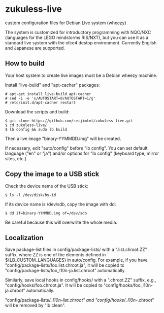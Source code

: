 zukuless-live
=============

custom configuration files for Debian Live system (wheezy)

The system is customized for introductory programming with NQC/NXC
(languages for the LEGO mindstorms RIS/NXT), but you can use it as a standard
live system with the xfce4 destop environment. 
Currently English and Japanese are supported.

## How to build

Your host system to create live images must be a Debian wheezy machine.

Install "live-build" and "apt-cacher" packages:

    # apt-get install live-build apt-cacher
    # sed -i -e 's/AUTOSTART=0/AUTOSTART=1/g'
    # /etc/init.d/apt-cacher restart

Download the scripts and build:

    $ git clone https://github.com/seijimtmt/zukuless-live.git
    $ cd zukuless-live/
    $ lb config && sudo lb build

Then a live image "binary-YYMMDD.img" will be created.

If necessary, edit "auto/config" before "lb config".
You can set default language ("en" or "ja") and/or options for
"lb config" (keyboard type, mirror sites, etc.).

## Copy the image to a USB stick

Check the device name of the USB stick:

    $ ls -l /dev/disk/by-id

If its device name is /dev/sdb, copy the image with dd:

    $ dd if=binary-YYMMDD.img of=/dev/sdb

Be careful because this will overwrite the whole media.

## Localization

Save package-list files in config/package-lists/ 
with a ".list.chroot.ZZ" suffix, where ZZ is one of the elements
defined in ${LB_CUSTOM_LANGUAGES} in auto/config. 
For example, if you have "config/package-lists/foo.list.chroot.ja", 
it will be copied to "config/package-lists/foo_l10n-ja.list.chroot"
automatically.

Similarly, save local hooks in config/hooks/
with a ".chroot.ZZ" suffix, e.g., "config/hooks/foo.chroot.ja".
It will be copied to "config/hooks/foo_l10n-ja.chroot" automatically.

"config/package-lists/*_l10n-*list.chroot" and "config/hooks/*_l10n-*.chroot"
will be removed by "lb clean".
